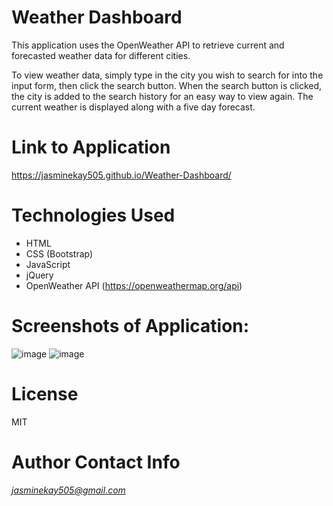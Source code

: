 # Weather Dashboard

This application uses the OpenWeather API to retrieve current and forecasted weather data for different cities. 

To view weather data, simply type in the city you wish to search for into the input form, then click the search button. When the search button is clicked, the city is added to the search history for an easy way to view again. The current weather is displayed along with a five day forecast.

# Link to Application
https://jasminekay505.github.io/Weather-Dashboard/

# Technologies Used
  * HTML
  * CSS (Bootstrap)
  * JavaScript
  * jQuery
  * OpenWeather API (https://openweathermap.org/api)

# Screenshots of Application:
![image](https://user-images.githubusercontent.com/74380703/108393879-f3a4e500-71c8-11eb-9969-b21c483b25d2.png)
![image](https://user-images.githubusercontent.com/74380703/107076201-f56db200-679f-11eb-9a59-1d44be194936.png)

# License
MIT

# Author Contact Info
*jasminekay505@gmail.com*
